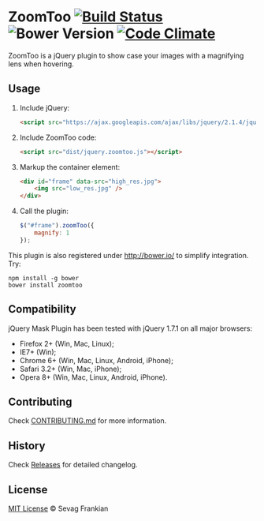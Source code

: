 # ZoomToo [![Build Status](https://secure.travis-ci.org/sevagf/zoomtoo.svg?branch=master)](https://travis-ci.org/sevagf/zoomtoo) ![Bower Version](https://badge.fury.io/bo/jquery-boilerplate.svg) [![Code Climate](https://codeclimate.com/github/sevagf/zoomtoo/badges/gpa.svg)](https://codeclimate.com/github/sevagf/zoomtoo)

ZoomToo is a jQuery plugin to show case your images with a magnifying lens when hovering.

## Usage

1. Include jQuery:

	```html
	<script src="https://ajax.googleapis.com/ajax/libs/jquery/2.1.4/jquery.min.js"></script>
	```

2. Include ZoomToo code:

	```html
	<script src="dist/jquery.zoomtoo.js"></script>
	```

3. Markup the container element:

	```html
	<div id="frame" data-src="high_res.jpg">
		<img src="low_res.jpg" />
	</div>
	```

4. Call the plugin:

	```javascript
	$("#frame").zoomToo({
		magnify: 1
	});
	```

This plugin is also registered under http://bower.io/ to simplify integration. Try:

    npm install -g bower
    bower install zoomtoo


## Compatibility

jQuery Mask Plugin has been tested with jQuery 1.7.1 on all major browsers:

 * Firefox 2+ (Win, Mac, Linux);
 * IE7+ (Win);
 * Chrome 6+ (Win, Mac, Linux, Android, iPhone);
 * Safari 3.2+ (Win, Mac, iPhone);
 * Opera 8+ (Win, Mac, Linux, Android, iPhone).

## Contributing

Check [CONTRIBUTING.md](https://github.com/sevagf/zoomtoo/blob/master/CONTRIBUTING.md) for more information.

## History

Check [Releases](https://github.com/sevagf/zoomtoo/releases) for detailed changelog.

## License

[MIT License](http://sevagf.mit-license.org/) © Sevag Frankian
